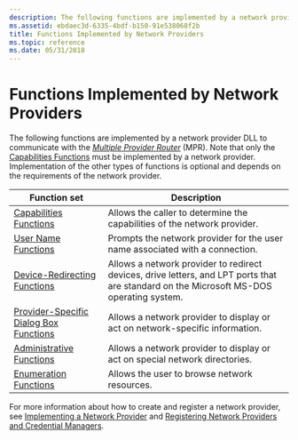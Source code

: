```yaml
---
description: The following functions are implemented by a network provider DLL to communicate with the Multiple Provider Router (MPR).
ms.assetid: ebdaec3d-6335-4bdf-b150-91e538068f2b
title: Functions Implemented by Network Providers
ms.topic: reference
ms.date: 05/31/2018
---
```


# Functions Implemented by Network Providers

The following functions are implemented by a network provider DLL to communicate with the [*Multiple Provider Router*](/windows/desktop/SecGloss/m-gly) (MPR). Note that only the [Capabilities Functions](capabilities-functions.md) must be implemented by a network provider. Implementation of the other types of functions is optional and depends on the requirements of the network provider.



| Function set                                                                                    | Description                                                                                                                                        |
|-------------------------------------------------------------------------------------------------|----------------------------------------------------------------------------------------------------------------------------------------------------|
| [Capabilities Functions](capabilities-functions.md)<br/>                                 | Allows the caller to determine the capabilities of the network provider.<br/>                                                                |
| [User Name Functions](user-name-functions.md)<br/>                                       | Prompts the network provider for the user name associated with a connection.<br/>                                                            |
| [Device-Redirecting Functions](device-redirecting-functions.md)<br/>                     | Allows a network provider to redirect devices, drive letters, and LPT ports that are standard on the Microsoft MS-DOS operating system.<br/> |
| [Provider-Specific Dialog Box Functions](provider-specific-dialog-box-functions.md)<br/> | Allows a network provider to display or act on network-specific information.<br/>                                                            |
| [Administrative Functions](administrative-functions.md)<br/>                             | Allows a network provider to display or act on special network directories.<br/>                                                             |
| [Enumeration Functions](enumeration-functions.md)<br/>                                   | Allows the user to browse network resources.<br/>                                                                                            |



 

For more information about how to create and register a network provider, see [Implementing a Network Provider](implementing-a-network-provider.md) and [Registering Network Providers and Credential Managers](registering-network-providers-and-credential-managers.md).

 

